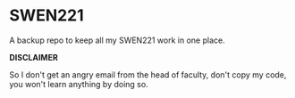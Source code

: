 # SWEN221

A backup repo to keep all my SWEN221 work in one place.

**DISCLAIMER**

So I don't get an angry email from the head of faculty, don't copy my code, you won't learn anything by doing so.
